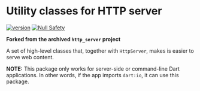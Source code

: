 # Utility classes for HTTP server

[![version](https://img.shields.io/badge/pub-v2.0.12-brightgreen)](https://pub.dartlang.org/packages/belatuk_http_server)
[![Null Safety](https://img.shields.io/badge/null-safety-brightgreen)](https://dart.dev/null-safety)

**Forked from the archived `http_server` project**

A set of high-level classes that, together with `HttpServer`, makes is easier to serve web content.

**NOTE:** This package only works for server-side or command-line Dart
applications. In other words, if the app imports `dart:io`, it can use this
package.

